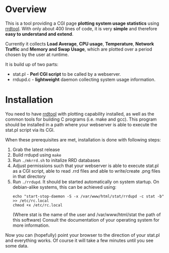 # Overview

This is a tool providing a CGI page **plotting system usage statistics** using
[rrdtool](http://oss.oetiker.ch/rrdtool/).  With only about 400 lines of code,
it is very **simple** and therefore **easy to understand and extend**.  

Currently it collects **Load Average**, **CPU usage**, **Temperature**,
**Network Traffic** and **Memory and Swap Usage**, which are plotted over a
period chosen by the user at runtime.

It is build up of two parts:
- stat.pl - **Perl CGI script** to be called by a webserver.
- rrdupd.c - **lightweight** daemon collecting system usage information.

# Installation

You need to have [rrdtool](http://oss.oetiker.ch/rrdtool/) with plotting
capability installed, as well as the common tools for building C programs (i.e.
make and gcc). This program should be installed in a path where your webserver
is able to execute the stat.pl script via its CGI.

When these prerequisites are met, installation is done with following steps:
1. Grab the latest release
2. Build rrdupd using `make`
3. Run `./mkrrd.sh` to initalize RRD databases
4. Adjust permissions such that your webserver is able to execute stat.pl as a
   CGI script, able to read .rrd files and able to write/create .png files in
   that directory
5. Run `./rrdupd`. It should be started automatically on system startup. On
   debian-alike systems, this can be achieved using:
   ```
   echo "start-stop-daemon -S -x /var/www/html/stat/rrdupd -c stat -b" >> /etc/rc.local
   chmod +x /etc/rc.local
   ```
   (Where stat is the name of the user and /var/www/html/stat the path of this
   software)
   Consult the documentation of your operating system for more information.

Now you can (hopefully) point your browser to the direction of your stat.pl and
everything works. Of course it will take a few minutes until you see some data.
